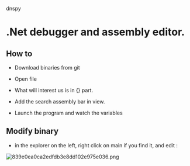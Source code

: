 dnspy

# .Net debugger and assembly editor.

## How to

- Download binaries from git

- Open file

- What will interest us is in {} part.

- Add the search assembly bar in view.

- Launch the program and watch the variables

## Modify binary

- in the explorer on the left, right click on main if you find it, and edit : 

![839e0ea0ca2edfdb3e8dd102e975e036.png](../../_resources/a9da7844f53344f0b9340a68b65d8425.png)




